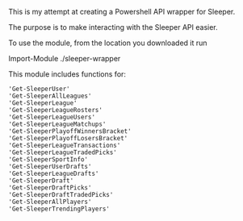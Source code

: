 This is my attempt at creating a Powershell API wrapper for Sleeper. 

The purpose is to make interacting with the Sleeper API easier.

To use the module, from the location you downloaded it run 

Import-Module ./sleeper-wrapper

This module includes functions for: 

    'Get-SleeperUser'
    'Get-SleeperAllLeagues'
    'Get-SleeperLeague'
    'Get-SleeperLeagueRosters'
    'Get-SleeperLeagueUsers'
    'Get-SleeperLeagueMatchups'
    'Get-SleeperPlayoffWinnersBracket'
    'Get-SleeperPlayoffLosersBracket'
    'Get-SleeperLeagueTransactions'
    'Get-SleeperLeagueTradedPicks'
    'Get-SleeperSportInfo' 
    'Get-SleeperUserDrafts' 
    'Get-SleeperLeagueDrafts' 
    'Get-SleeperDraft' 
    'Get-SleeperDraftPicks' 
    'Get-SleeperDraftTradedPicks' 
    'Get-SleeperAllPlayers' 
    'Get-SleeperTrendingPlayers'
